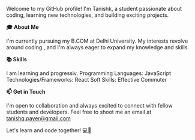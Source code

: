 Welcome to my GitHub profile! I'm Tanishk, a student passionate about coding, learning new technologies, and building exciting projects.

**🎓 About Me**

I'm currently pursuing my B.COM  at Delhi University. My interests revolve around coding , and I'm always eager to expand my knowledge and skills.


**📚 Skills**

I am learning and progressiv.
Programming Languages: JavaScript 
Technologies/Frameworks: React
Soft Skills: Effective Commuter 

**📫 Get in Touch**

I'm open to collaboration and always excited to connect with fellow students and developers. Feel free to shoot me an email at tanishq.payer@gmail.com

Let's learn and code together! 💻📝



